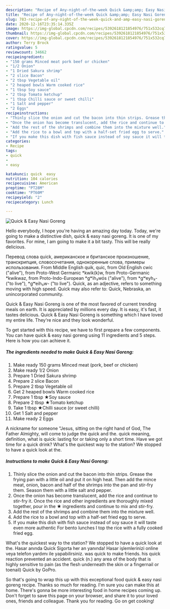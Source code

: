 ```yaml
---
description: "Recipe of Any-night-of-the-week Quick &amp;amp; Easy Nasi Goreng"
title: "Recipe of Any-night-of-the-week Quick &amp;amp; Easy Nasi Goreng"
slug: 783-recipe-of-any-night-of-the-week-quick-and-amp-easy-nasi-goreng
date: 2020-12-16T23:35:14.335Z
image: https://img-global.cpcdn.com/recipes/5392618121854976/751x532cq70/quick-easy-nasi-goreng-recipe-main-photo.jpg
thumbnail: https://img-global.cpcdn.com/recipes/5392618121854976/751x532cq70/quick-easy-nasi-goreng-recipe-main-photo.jpg
cover: https://img-global.cpcdn.com/recipes/5392618121854976/751x532cq70/quick-easy-nasi-goreng-recipe-main-photo.jpg
author: Terry Brock
ratingvalue: 5
reviewcount: 34662
recipeingredient:
- "150 grams Minced meat pork beef or chicken"
- "1/2 Onion"
- "1 Dried Sakura shrimp"
- "2 slice Bacon"
- "2 tbsp Vegetable oil"
- "2 heaped bowls Warm cooked rice"
- "1 tbsp Soy sauce"
- "2 tbsp Tomato ketchup"
- "1 tbsp Chilli sauce or sweet chilli"
- "1 Salt and pepper"
- "2 Eggs"
recipeinstructions:
- "Thinly slice the onion and cut the bacon into thin strips. Grease the frying pan with a little oil and put it on high heat. Then add the mince meat, onion, bacon and half of the shrimps into the pan and stir-fry them. Season them with a little salt and pepper."
- "Once the onion has become translucent, add the rice and continue to stir-fry it. Once the rice and other ingredients are thoroughly mixed together, pour in the ★ ingredients and continue to mix and stir-fry."
- "Add the rest of the shrimps and combine them into the mixture well."
- "Add the rice to a bowl and top with a half-set fried egg to serve."
- "If you make this dish with fish sauce instead of soy sauce it will taste even more authentic For bento lunches I top the rice with a fully cooked fried egg."
categories:
- Recipe
tags:
- quick
- 
- easy

katakunci: quick  easy 
nutrition: 104 calories
recipecuisine: American
preptime: "PT28M"
cooktime: "PT60M"
recipeyield: "2"
recipecategory: Lunch

---
```



![Quick &amp; Easy Nasi Goreng](https://img-global.cpcdn.com/recipes/5392618121854976/751x532cq70/quick-easy-nasi-goreng-recipe-main-photo.jpg)

Hello everybody, I hope you're having an amazing day today. Today, we're going to make a distinctive dish, quick &amp; easy nasi goreng. It is one of my favorites. For mine, I am going to make it a bit tasty. This will be really delicious.

Перевод слова quick, американское и британское произношение, транскрипция, словосочетания, однокоренные слова, примеры использования. From Middle English quik, quic, from Old English cwic (&#34;alive&#34;), from Proto-West Germanic *kwik(k)w, from Proto-Germanic *kwikwaz, from Proto-Indo-European *gʷih₃wós (&#34;alive&#34;), from *gʷeyh₃- (&#34;to live&#34;), *gʷeih₃w- (&#34;to live&#34;). Quick, as an adjective, refers to something moving with high speed. Quick may also refer to: Quick, Nebraska, an unincorporated community.

Quick &amp; Easy Nasi Goreng is one of the most favored of current trending meals on earth. It is appreciated by millions every day. It is easy, it's fast, it tastes delicious. Quick &amp; Easy Nasi Goreng is something which I have loved my entire life. They're nice and they look wonderful.


To get started with this recipe, we have to first prepare a few components. You can have quick &amp; easy nasi goreng using 11 ingredients and 5 steps. Here is how you can achieve it.

<!--inarticleads1-->

##### The ingredients needed to make Quick &amp; Easy Nasi Goreng:

1. Make ready 150 grams Minced meat (pork, beef or chicken)
1. Make ready 1/2 Onion
1. Prepare 1 Dried Sakura shrimp
1. Prepare 2 slice Bacon
1. Prepare 2 tbsp Vegetable oil
1. Get 2 heaped bowls Warm cooked rice
1. Prepare 1 tbsp ★Soy sauce
1. Prepare 2 tbsp ★Tomato ketchup
1. Take 1 tbsp ★Chilli sauce (or sweet chilli)
1. Get 1 Salt and pepper
1. Make ready 2 Eggs


A nickname for someone &#34;Jesus, sitting on the right hand of God, The Father Almighty, will come to judge the quick and the. quick meaning, definition, what is quick: lasting for or taking only a short time. Have we got time for a quick drink? What&#39;s the quickest way to the station? We stopped to have a quick look at the. 

<!--inarticleads2-->

##### Instructions to make Quick &amp; Easy Nasi Goreng:

1. Thinly slice the onion and cut the bacon into thin strips. Grease the frying pan with a little oil and put it on high heat. Then add the mince meat, onion, bacon and half of the shrimps into the pan and stir-fry them. Season them with a little salt and pepper.
1. Once the onion has become translucent, add the rice and continue to stir-fry it. Once the rice and other ingredients are thoroughly mixed together, pour in the ★ ingredients and continue to mix and stir-fry.
1. Add the rest of the shrimps and combine them into the mixture well.
1. Add the rice to a bowl and top with a half-set fried egg to serve.
1. If you make this dish with fish sauce instead of soy sauce it will taste even more authentic For bento lunches I top the rice with a fully cooked fried egg.


What&#39;s the quickest way to the station? We stopped to have a quick look at the. Hasar anında Quick Sigorta her an yanında! Hasar işlemlerinizi online veya telefon yardımı ile yapabilirsiniz. was quick to make friends. his quick reaction prevented an accident. quick (n.) any area of the body that is highly sensitive to pain (as the flesh underneath the skin or a fingernail or toenail) Quick by GoPro. 

So that's going to wrap this up with this exceptional food quick &amp; easy nasi goreng recipe. Thanks so much for reading. I'm sure you can make this at home. There's gonna be more interesting food in home recipes coming up. Don't forget to save this page on your browser, and share it to your loved ones, friends and colleague. Thank you for reading. Go on get cooking!
